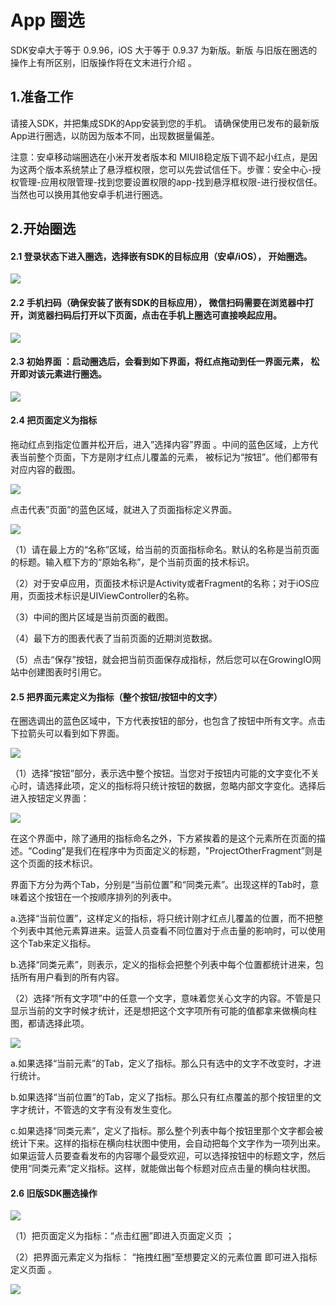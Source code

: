 # App 圈选

SDK安卓大于等于 0.9.96，iOS 大于等于 0.9.37 为新版。新版 与旧版在圈选的操作上有所区别，旧版操作将在文末进行介绍 。

## 1.准备工作

请接入SDK，并把集成SDK的App安装到您的手机。 请确保使用已发布的最新版App进行圈选，以防因为版本不同，出现数据量偏差。

注意：安卓移动端圈选在小米开发者版本和 MIUI8稳定版下调不起小红点，是因为这两个版本系统禁止了悬浮框权限，您可以先尝试信任下。步骤：安全中心-授权管理-应用权限管理-找到您要设置权限的app-找到悬浮框权限-进行授权信任。当然也可以换用其他安卓手机进行圈选。

## 2.开始圈选

#### **2.1 登录状态下进入圈选，选择嵌有SDK的目标应用（安卓/iOS）， 开始圈选。**

![](https://docs.growingio.com/.gitbook/assets/quan-xuan-1.png)

#### **2.2 手机扫码（确保安装了嵌有SDK的目标应用）， 微信扫码需要在浏览器中打开，浏览器扫码后打开以下页面，点击在手机上圈选可直接唤起应用。**

![](https://docs.growingio.com/.gitbook/assets/app-quan-app-qi-dong-jie-mian-1.png)

#### **2.3 初始界面 ：启动圈选后，会看到如下界面，将红点拖动到任一界面元素， 松开即对该元素进行圈选。**

![](https://docs.growingio.com/.gitbook/assets/yi-dong-xin-quan-xuan-di-yi-bu.png)

#### **2.4 把页面定义为指标**

拖动红点到指定位置并松开后，进入”选择内容”界面 。中间的蓝色区域，上方代表当前整个页面，下方是刚才红点儿覆盖的元素， 被标记为“按钮”。他们都带有对应内容的截图。

![](https://docs.growingio.com/.gitbook/assets/yi-dong-duan-quan-xuan-di-san-bu.png)

点击代表”页面”的蓝色区域，就进入了页面指标定义界面。

![](https://docs.growingio.com/.gitbook/assets/yi-dong-xin-quan-xuan-di-4-bu.png)

（1）请在最上方的“名称”区域，给当前的页面指标命名。默认的名称是当前页面的标题。输入框下方的“原始名称”，是个当前页面的技术标识。

（2）对于安卓应用，页面技术标识是Activity或者Fragment的名称；对于iOS应用，页面技术标识是UIViewController的名称。

（3）中间的图片区域是当前页面的截图。

（4）最下方的图表代表了当前页面的近期浏览数据。

（5）点击“保存”按钮，就会把当前页面保存成指标，然后您可以在GrowingIO网站中创建图表时引用它。

#### **2.5 把界面元素定义为指标（整个按钮/按钮中的文字）**

在圈选调出的蓝色区域中，下方代表按钮的部分，也包含了按钮中所有文字。点击下拉箭头可以看到如下界面。

![](https://docs.growingio.com/.gitbook/assets/yi-dong-xin-quan-xuan-di-san-bu.png)

（1）选择“按钮”部分，表示选中整个按钮。当您对于按钮内可能的文字变化不关心时，请选择此项，定义的指标将只统计按钮的数据，忽略内部文字变化。选择后进入按钮定义界面：

![](https://docs.growingio.com/.gitbook/assets/yi-dong-xin-quan-xuan-di-wu-bu.png)

在这个界面中，除了通用的指标命名之外，下方紧挨着的是这个元素所在页面的描述。“Coding”是我们在程序中为页面定义的标题，"ProjectOtherFragment”则是这个页面的技术标识。

界面下方分为两个Tab，分别是“当前位置”和“同类元素”。出现这样的Tab时，意味着这个按钮在一个按顺序排列的列表中。

a.选择“当前位置”，这样定义的指标，将只统计刚才红点儿覆盖的位置，而不把整个列表中其他元素算进来。运营人员查看不同位置对于点击量的影响时，可以使用这个Tab来定义指标。

b.选择“同类元素”，则表示，定义的指标会把整个列表中每个位置都统计进来，包括所有用户看到的所有内容。

（2）选择“所有文字项”中的任意一个文字，意味着您关心文字的内容。不管是只显示当前的文字时候才统计，还是想把这个文字项所有可能的值都拿来做横向柱图，都请选择此项。

![](https://docs.growingio.com/.gitbook/assets/yi-dong-duan-xin-quan-xuan-di-liu-bu.png)

a.如果选择“当前元素”的Tab，定义了指标。那么只有选中的文字不改变时，才进行统计。

b.如果选择“当前位置”的Tab，定义了指标。那么只有红点覆盖的那个按钮里的文字才统计，不管选的文字有没有发生变化。

c.如果选择“同类元素”，定义了指标。那么整个列表中每个按钮里那个文字都会被统计下来。这样的指标在横向柱状图中使用，会自动把每个文字作为一项列出来。如果运营人员要查看发布的内容哪个最受欢迎，可以选择按钮中的标题文字，然后使用“同类元素”定义指标。这样，就能做出每个标题对应点击量的横向柱状图。

#### **2.6 旧版SDK圈选操作**

![](https://docs.growingio.com/.gitbook/assets/yi-dong-quan-xuan-jiu-ban-1.png)

（1）把页面定义为指标：“点击红圈”即进入页面定义页 ；

（2）把界面元素定义为指标： “拖拽红圈”至想要定义的元素位置 即可进入指标定义页面 。

![](https://docs.growingio.com/.gitbook/assets/yi-dong-duan-quan-xuan-jiu-ban-2.png)

## 

